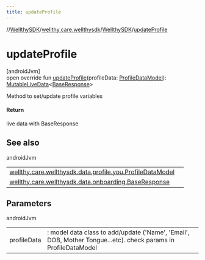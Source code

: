 ```yaml
---
title: updateProfile
---
```

//[WellthySDK](../../../index.html)/[wellthy.care.wellthysdk](../index.html)/[WellthySDK](index.html)/[updateProfile](update-profile.html)



# updateProfile



[androidJvm]\
open override fun [updateProfile](update-profile.html)(profileData: [ProfileDataModel](../../wellthy.care.wellthysdk.data.profile.you/-profile-data-model/index.html)): [MutableLiveData](https://developer.android.com/reference/kotlin/androidx/lifecycle/MutableLiveData.html)&lt;[BaseResponse](../../wellthy.care.wellthysdk.data.onboarding/-base-response/index.html)&gt;



Method to set/update profile variables



#### Return



live data with BaseResponse



## See also


androidJvm

| | |
|---|---|
| [wellthy.care.wellthysdk.data.profile.you.ProfileDataModel](../../wellthy.care.wellthysdk.data.profile.you/-profile-data-model/index.html) |  |
| [wellthy.care.wellthysdk.data.onboarding.BaseResponse](../../wellthy.care.wellthysdk.data.onboarding/-base-response/index.html) |  |



## Parameters


androidJvm

| | |
|---|---|
| profileData | : model data class to add/update ('Name', 'Email', DOB, Mother Tongue...etc). check params in ProfileDataModel |




